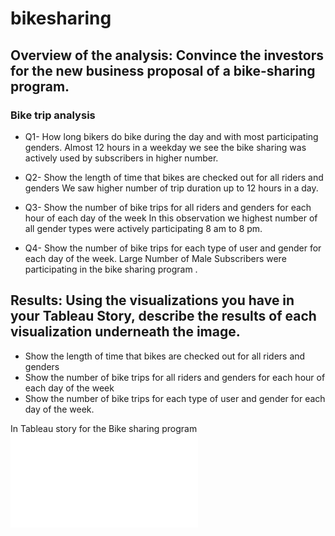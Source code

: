 # bikesharing

## Overview of the analysis: Convince the investors for the new business proposal of a bike-sharing program. 

### Bike trip analysis
- Q1- How long bikers do bike during the day and with most participating genders.
 Almost 12 hours in a weekday we see the bike sharing was actively used by subscribers in higher number.
	
- Q2- Show the length of time that bikes are checked out for all riders and genders
 We saw higher number of trip duration up to 12 hours in a day.
- Q3-	Show the number of bike trips for all riders and genders for each hour of each day of the week
 In this observation we highest number of all gender types were actively participating 8 am to 8 pm. 

- Q4-	Show the number of bike trips for each type of user and gender for each day of the week.
 	Large Number of Male Subscribers were participating in the bike sharing  program .

## Results: Using the visualizations you have in your Tableau Story, describe the results of each visualization underneath the image.
-  Show the length of time that bikes are checked out for all riders and genders
-  Show the number of bike trips for all riders and genders for each hour of each day of the week
-  Show the number of bike trips for each type of user and gender for each day of the week.

In Tableau story for the Bike sharing program 
![dashboard](dashboard.html)
